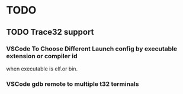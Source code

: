 # TODO
## TODO Trace32 support
### VSCode To Choose Different Launch config by executable extension or compiler id
when executable is elf.or bin.

### VSCode gdb remote to multiple t32 terminals



